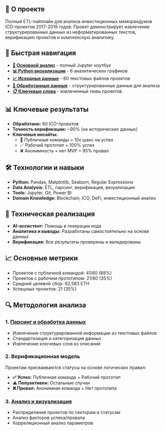 ## 🎯 О проекте
Полный ETL-пайплайн для анализа инвестиционных меморандумов ICO-проектов 2017-2019 годов. Проект демонстрирует извлечение структурированных данных из неформатированных текстов, верификацию проектов и комплексную аналитику.

## 🔗 Быстрая навигация
- **[📓 Основной анализ](analysis/ico_analysis.ipynb)** - полный Jupyter ноутбук
- **[📊 Python визуализации](dashboard/python_visualization.png)** - 6 аналитических графиков
- **[📈 Исходные данные](data/raw/)** - 60 текстовых файлов проектов
- **[💾 Обработанные данные](data/processed/final_dataset.csv)** - структурированные данные для анализа
- **[📋 Ключевые слова](data/processed/project_keywords.csv)** - извлеченные темы проектов

## 📊 Ключевые результаты
- **Обработано:** 60 ICO-проектов
- **Точность верификации:** ~90% (на исторических данных)
- **Ключевые инсайты:**
  - 🎯 Публичные команды = 10x шанс на успех
  - ✅ Рабочий прототип = 100% успех  
  - ❌ Анонимность + нет MVP = 95% провал

## 🛠 Технологии и навыки
- **Python:** Pandas, Matplotlib, Seaborn, Regular Expressions
- **Data Analysis:** ETL, парсинг, верификация, визуализация
- **Tools:** Jupyter, Git, Power BI
- **Domain Knowledge:** Blockchain, ICO, DeFi, инвестиционный анализ

## 🤖 Техническая реализация
- **AI-ассистент:** Помощь в генерации кода
- **Аналитика и выводы:** Разработаны самостоятельно на основе данных
- **Верификация:** Все результаты проверены и валидированы

## 📈 Основные метрики
- Проектов с публичной командой: 41/60 (68%)
- Проектов с рабочим прототипом: 21/60 (35%) 
- Средний целевой сбор: 82,583 ETH
- Успешных проектов: 21 (35%)

## 🔍 Методология анализа

### 1. [Парсинг и обработка данных](analysis/ico_analysis.ipynb)
- Извлечение структурированной информации из текстовых файлов
- Стандартизация и категоризация данных
- Извлечение ключевых слов из описаний

### 2. Верификационная модель
Проектам присваиваются статусы на основе логических правил:

- **✅ Успех:** Публичная команда + Рабочий прототип
- **⚠️ Полуактивен:** Остальные случаи
- **❌ Провал:** Анонимная команда + Нет прототипа

### 3. [Анализ и визуализация](dashboard/python_visualization.png)
- Распределение проектов по секторам и статусам
- Анализ факторов успеха/провала
- Корреляционный анализ параметров
